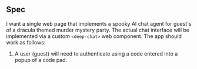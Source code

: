 ## Spec

I want a single web page that implements a spooky AI chat agent for guest's of a dracula themed murder mystery party. The actual chat interface will be implemented via a custom `<deep-chat>` web component. The app should work as follows:

1. A user (guest) will need to authenticate using a code entered into a popup of a code pad.